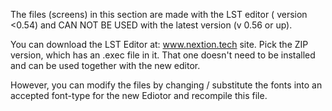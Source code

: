 The files (screens) in this section are made with the LST editor ( version <0.54) and CAN NOT BE USED with
the latest version (v 0.56 or up).

You can download the LST Editor at: www.nextion.tech site. Pick the ZIP version, which has an .exec file in it. That one doesn't need to be installed and can be used together with the new editor.

However, you can modify the files by changing / substitute the fonts into an accepted font-type for the new Ediotor
and recompile this file.

